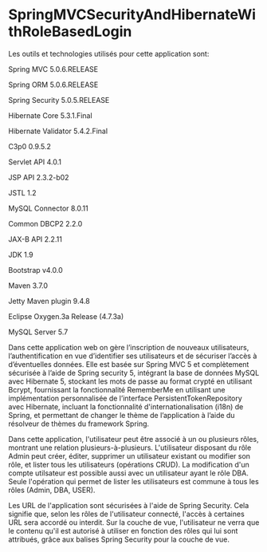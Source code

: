 # SpringMVCSecurityAndHibernateWithRoleBasedLogin

Les outils et technologies utilisés pour cette application sont:

Spring MVC 5.0.6.RELEASE

Spring ORM 5.0.6.RELEASE

Spring Security 5.0.5.RELEASE

Hibernate Core 5.3.1.Final

Hibernate Validator 5.4.2.Final

C3p0 0.9.5.2

Servlet API 4.0.1

JSP API 2.3.2-b02

JSTL 1.2

MySQL Connector 8.0.11

Common DBCP2 2.2.0

JAX-B API 2.2.11

JDK 1.9

Bootstrap v4.0.0 

Maven 3.7.0

Jetty Maven plugin 9.4.8

Eclipse Oxygen.3a Release (4.7.3a)

MySQL Server 5.7



Dans cette application web on gère l’inscription de nouveaux utilisateurs, l’authentification en vue d’identifier ses utilisateurs et de sécuriser l’accès à d’éventuelles données. Elle est basée sur Spring MVC 5 et complètement sécurisée à l’aide de Spring security 5, intégrant la base de données MySQL avec Hibernate 5, stockant les mots de passe au format crypté en utilisant Bcrypt, fournissant la fonctionnalité RememberMe en utilisant une implémentation personnalisée de l’interface PersistentTokenRepository avec Hibernate, incluant la fonctionnalité d'internationalisation (i18n) de Spring, et permettant de changer le thème de l’application à l’aide du résolveur de thèmes du framework Spring.

Dans cette application, l'utilisateur peut être associé à un ou plusieurs rôles, montrant une relation plusieurs-à-plusieurs. L'utilisateur disposant du rôle Admin peut créer, éditer, supprimer un utilisateur existant ou modifier son rôle, et lister tous les utilisateurs (opérations CRUD). La modification d'un compte utilsateur est possible aussi avec un utilisateur ayant le rôle DBA. Seule l'opération qui permet de lister les utilisateurs est commune à tous les rôles (Admin, DBA, USER).

Les URL de l'application sont sécurisées à l'aide de Spring Security. Cela signifie que, selon les rôles de l'utilisateur connecté, l'accès à certaines URL sera accordé ou interdit. Sur la couche de vue, l'utilisateur ne verra que le contenu qu'il est autorisé à utiliser en fonction des rôles qui lui sont attribués, grâce aux balises Spring Security pour la couche de vue.
